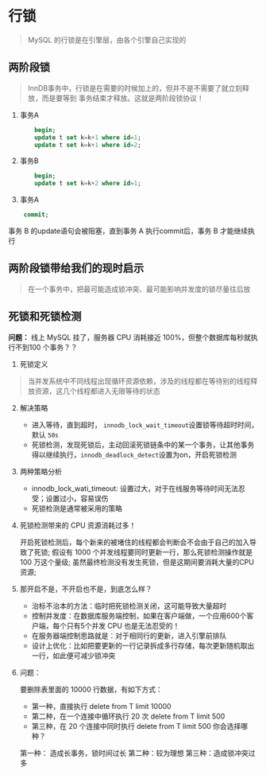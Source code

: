 # 行锁

> MySQL 的行锁是在引擎层，由各个引擎自己实现的

## 两阶段锁

> InnDB事务中，行锁是在需要的时候加上的，但并不是不需要了就立刻释放，而是要等到
> 事务结束才释放。这就是两阶段锁协议！

1. 事务A
   
    ```sql
        begin;
        update t set k=k+1 where id=1;
        update t set k=k+1 where id=2;
    ```

2. 事务B
   
    ```sql
        begin;
        update t set k=k+2 where id=1;
    ```

3. 事务A
   
   ```sql
    commit;
   ```
事务 B 的update语句会被阻塞，直到事务 A 执行commit后，事务 B 才能继续执行

## 两阶段锁带给我们的现时启示

> 在一个事务中，把最可能造成锁冲突、最可能影响并发度的锁尽量往后放

## 死锁和死锁检测

**问题：**
线上 MySQL 挂了，服务器 CPU 消耗接近 100%，但整个数据库每秒就执行不到100
个事务？？

1. 死锁定义

> 当并发系统中不同线程出现循环资源依赖，涉及的线程都在等待别的线程释放资源，这几个线程都进入无限等待的状态

2. 解决策略
   
   * 进入等待，直到超时， `innodb_lock_wait_timeout`设置锁等待超时时间，默认 `50s`
   * 死锁检测，发现死锁后，主动回滚死锁链条中的某一个事务，让其他事务得以继续执行，`innodb_deadlock_detect`设置为on，开启死锁检测
  
3. 两种策略分析
   
   * innodb_lock_wati_timeout: 设置过大，对于在线服务等待时间无法忍受；设置过小，容易误伤
   * 死锁检测是通常被采用的策略

4. 死锁检测带来的 CPU 资源消耗过多！

    开启死锁检测后，每个新来的被堵住的线程都会判断会不会由于自己的加入导致了死锁; 
    假设有 1000 个并发线程要同时更新一行，那么死锁检测操作就是 100 万这个量级; 
    虽然最终检测没有发生死锁，但是这期间要消耗大量的CPU资源;


5. 那开启不是，不开启也不是，到底怎么样？
   
   * 治标不治本的方法：临时把死锁检测关闭，这可能导致大量超时
   * 控制并发度：在数据库服务端控制，如果在客户端做，一个应用600个客户端，每个只有5个并发 CPU 也是无法忍受的！
   * 在服务器端控制思路就是：对于相同行的更新，进入引擎前排队
   * 设计上优化：比如把要更新的一行记录拆成多行存储，每次更新随机取出一行，如此便可减少锁冲突

6. 问题：
   
    要删除表里面的 10000 行数据，有如下方式： 
    * 第一种，直接执行 delete from T limit 10000
    * 第二种，在一个连接中循环执行 20 次 delete from T limit 500
    * 第三种，在 20 个连接中同时执行 delete from T limit 500
    你会选择哪种？

    第一种： 造成长事务，锁时间过长
    第二种：较为理想
    第三种：造成锁冲突过多





